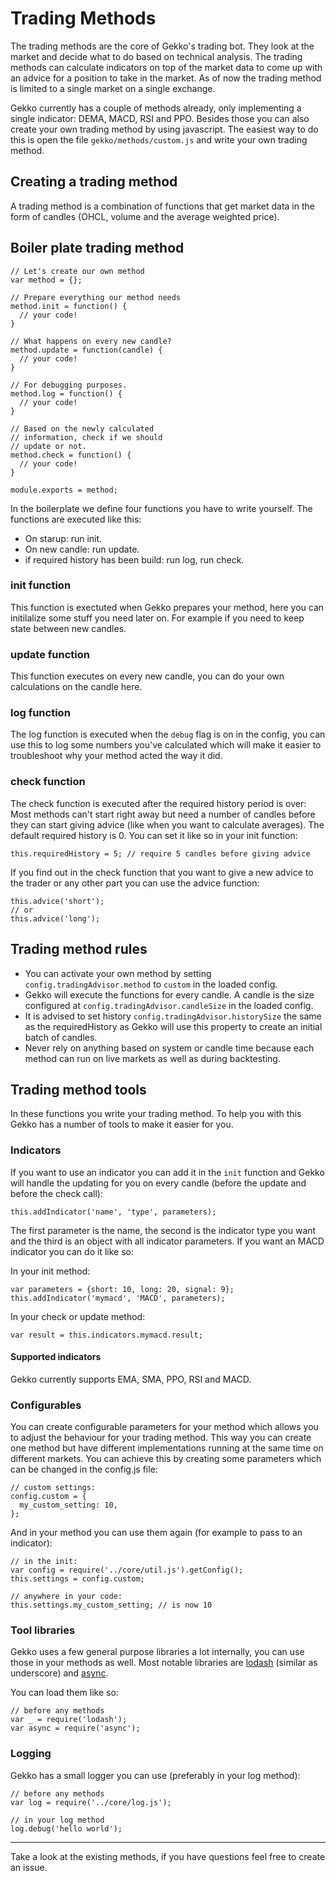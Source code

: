 # Trading Methods

The trading methods are the core of Gekko's trading bot. They look at the market and decide what to do based on technical analysis. The trading methods can calculate indicators on top of the market data to come up with an advice for a position to take in the market. As of now the trading method is limited to a single market on a single exchange.

Gekko currently has a couple of methods already, only implementing a single indicator: DEMA, MACD, RSI and PPO. Besides those you can also create your own trading method by using javascript. The easiest way to do this is open the file `gekko/methods/custom.js` and write your own trading method.

## Creating a trading method

A trading method is a combination of functions that get market data in the form of candles (OHCL, volume and the average weighted price).

## Boiler plate trading method

    // Let's create our own method
    var method = {};

    // Prepare everything our method needs
    method.init = function() {
      // your code!
    }

    // What happens on every new candle?
    method.update = function(candle) {
      // your code!
    }

    // For debugging purposes.
    method.log = function() {
      // your code!
    }

    // Based on the newly calculated
    // information, check if we should
    // update or not.
    method.check = function() {
      // your code!
    }

    module.exports = method;

In the boilerplate we define four functions you have to write yourself. The functions are executed like this:

- On starup: run init.
- On new candle: run update.
 - if required history has been build: run log, run check.

### init function

This function is exectuted when Gekko prepares your method, here you can initilalize some stuff you need later on. For example if you need to keep state between new candles.

### update function

This function executes on every new candle, you can do your own calculations on the candle here.

### log function

The log function is executed when the `debug` flag is on in the config, you can use this to log some numbers you've calculated which will make it easier to troubleshoot why your method acted the way it did.

### check function

The check function is executed after the required history period is over: Most methods can't start right away but need a number of candles before they can start giving advice (like when you want to calculate averages). The default required history is 0. You can set it like so in your init function:

    this.requiredHistory = 5; // require 5 candles before giving advice

If you find out in the check function that you want to give a new advice to the trader or any other part you can use the advice function:

    this.advice('short');
    // or
    this.advice('long');

## Trading method rules

- You can activate your own method by setting `config.tradingAdvisor.method` to `custom` in the loaded config.
- Gekko will execute the functions for every candle. A candle is the size configured at `config.tradingAdvisor.candleSize` in the loaded config.
- It is advised to set history `config.tradingAdvisor.historySize` the same as the requiredHistory as Gekko will use this property to create an initial batch of candles.
- Never rely on anything based on system or candle time because each method can run on live markets as well as during backtesting.

## Trading method tools

In these functions you write your trading method. To help you with this Gekko has a number of tools to make it easier for you.

### Indicators

If you want to use an indicator you can add it in the `init` function and Gekko will handle the updating for you on every candle (before the update and before the check call):

    this.addIndicator('name', 'type', parameters);

The first parameter is the name, the second is the indicator type you want and the third is an object with all indicator parameters. If you want an MACD indicator you can do it like so:

In your init method:
  
    var parameters = {short: 10, long: 20, signal: 9};
    this.addIndicator('mymacd', 'MACD', parameters);

In your check or update method:

    var result = this.indicators.mymacd.result;

#### Supported indicators

Gekko currently supports EMA, SMA, PPO, RSI and MACD.

### Configurables

You can create configurable parameters for your method which allows you to adjust the behaviour for your trading method. This way you can create one method but have different implementations running at the same time on different markets. You can achieve this by creating some parameters which can be changed in the config.js file:

    // custom settings:
    config.custom = {
      my_custom_setting: 10,
    };

And in your method you can use them again (for example to pass to an indicator):

    // in the init:
    var config = require('../core/util.js').getConfig();
    this.settings = config.custom;

    // anywhere in your code:
    this.settings.my_custom_setting; // is now 10

### Tool libraries

Gekko uses a few general purpose libraries a lot internally, you can use those in your methods as well. Most notable libraries are [lodash](http://lodash.com/) (similar as underscore) and [async](https://github.com/caolan/async).

You can load them like so:

    // before any methods
    var _ = require('lodash');
    var async = require('async');

### Logging

Gekko has a small logger you can use (preferably in your log method):

    // before any methods
    var log = require('../core/log.js');

    // in your log method
    log.debug('hello world');


-----

Take a look at the existing methods, if you have questions feel free to create an issue.